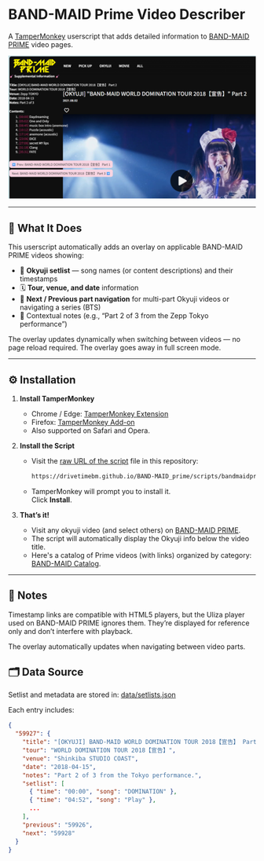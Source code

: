 ﻿# BAND-MAID Prime Video Describer

A [TamperMonkey](https://www.tampermonkey.net/) userscript that adds detailed information to [BAND-MAID PRIME](https://bandmaidprime.tokyo/) video pages.

![Demo](./demo.png)

---

## 🧩 What It Does

This userscript automatically adds an overlay on applicable BAND-MAID PRIME videos showing:

- 🎸 **Okyuji setlist** — song names (or content descriptions) and their timestamps  
- 🗓️ **Tour, venue, and date** information  
- 🔗 **Next / Previous part navigation** for multi-part Okyuji videos or navigating a series (BTS)
- 💬 Contextual notes (e.g., “Part 2 of 3 from the Zepp Tokyo performance”)  

The overlay updates dynamically when switching between videos — no page reload required. The overlay goes away in full screen mode.

---

## ⚙️ Installation

1. **Install TamperMonkey**
   - Chrome / Edge: [TamperMonkey Extension](https://tampermonkey.net/?ext=dhdg&browser=chrome)
   - Firefox: [TamperMonkey Add-on](https://tampermonkey.net/?ext=dhdg&browser=firefox)
   - Also supported on Safari and Opera.

2. **Install the Script**
   - Visit the [raw URL of the script](https://drivetimebm.github.io/BAND-MAID_prime/scripts/bandmaidprime.user.js) file in this repository:  

     ```HTML
     https://drivetimebm.github.io/BAND-MAID_prime/scripts/bandmaidprime.user.js
     ```

   - TamperMonkey will prompt you to install it.  
     Click **Install**.

3. **That’s it!**
   - Visit any okyuji video (and select others) on [BAND-MAID PRIME](https://bandmaidprime.tokyo).
   - The script will automatically display the Okyuji info below the video title.
   - Here's a catalog of Prime videos (with links) organized by category: [BAND-MAID Catalog](https://drivetimebm.github.io/BAND-MAID_reports/Reports/Band-Maid%20Prime.pdf).

---

## 🧠 Notes

Timestamp links are compatible with HTML5 players, but the Uliza player used on BAND-MAID PRIME ignores them.
They’re displayed for reference only and don’t interfere with playback.

The overlay automatically updates when navigating between video parts.

## 🗂️ Data Source

Setlist and metadata are stored in: [data/setlists.json](https://drivetimebm.github.io/BAND-MAID_prime/data/setlists.json)

Each entry includes:

```json
{
  "59927": {
    "title": "[OKYUJI] BAND-MAID WORLD DOMINATION TOUR 2018【宣告】 Part 2",
    "tour": "WORLD DOMINATION TOUR 2018【宣告】",
    "venue": "Shinkiba STUDIO COAST",
    "date": "2018-04-15",
    "notes": "Part 2 of 3 from the Tokyo performance.",
    "setlist": [
      { "time": "00:00", "song": "DOMINATION" },
      { "time": "04:52", "song": "Play" },
      ...
    ],
    "previous": "59926",
    "next": "59928"
  }
}
```
